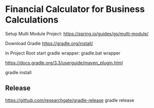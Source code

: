 # Financial Calculator for Business Calculations


Setup Multi Module Project: https://spring.io/guides/gs/multi-module/

Download Gradle https://gradle.org/install/

In Project Root start gradle wrapper: gradle.bat wrapper

https://docs.gradle.org/3.3/userguide/maven_plugin.html

gradle install

## Release
https://github.com/researchgate/gradle-release
gradle release